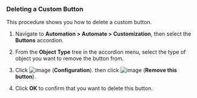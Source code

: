 ### Deleting a Custom Button

This procedure shows you how to delete a custom button.

1.  Navigate to **Automation > Automate > Customization**, then
    select the **Buttons** accordion.

2.  From the **Object Type** tree in the accordion menu, select the type
    of object you want to remove the button from.

3.  Click ![image](../images/1847.png) (**Configuration**). then click
    ![image](../images/2098.png) (**Remove this button**).

4.  Click **OK** to confirm that you want to delete this button.
